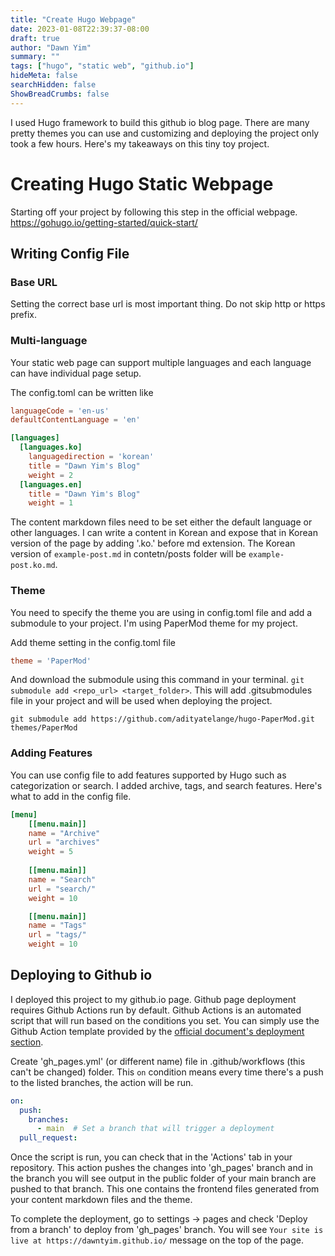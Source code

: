 ```yaml
---
title: "Create Hugo Webpage"
date: 2023-01-08T22:39:37-08:00
draft: true
author: "Dawn Yim"
summary: ""
tags: ["hugo", "static web", "github.io"]
hideMeta: false
searchHidden: false
ShowBreadCrumbs: false
---
```

I used Hugo framework to build this github io blog page. There are many pretty themes you can use and customizing and deploying the project only took a few hours. Here's my takeaways on this tiny toy project. 

# Creating Hugo Static Webpage
Starting off your project by following this step in the official webpage. 
https://gohugo.io/getting-started/quick-start/

## Writing Config File

### Base URL
Setting the correct base url is most important thing. Do not skip http or https prefix. 


### Multi-language
Your static web page can support multiple languages and each language can have individual page setup.

The config.toml can be written like
```toml
languageCode = 'en-us'
defaultContentLanguage = 'en'

[languages]
  [languages.ko]
    languagedirection = 'korean'
    title = "Dawn Yim's Blog"
    weight = 2
  [languages.en]
    title = "Dawn Yim's Blog"
    weight = 1
```

The content markdown files need to be set either the default language or other languages. I can write a content in Korean and expose that in Korean version of the page by adding '.ko.' before md extension. The Korean version of `example-post.md` in contetn/posts folder will be `example-post.ko.md`.

### Theme
You need to specify the theme you are using in config.toml file and add a submodule to your project. I'm using PaperMod theme for my project. 

Add theme setting in the config.toml file
```toml
theme = 'PaperMod'
```

And download the submodule using this command in your terminal. `git submodule add <repo_url> <target_folder>`. This will add .gitsubmodules file in your project and will be used when deploying the project. 
```
git submodule add https://github.com/adityatelange/hugo-PaperMod.git themes/PaperMod
```

### Adding Features
You can use config file to add features supported by Hugo such as categorization or search. I added archive, tags, and search features. Here's what to add in the config file. 

```toml
[menu]
    [[menu.main]]
    name = "Archive"
    url = "archives"
    weight = 5
    
    [[menu.main]]
    name = "Search"
    url = "search/"
    weight = 10

    [[menu.main]]
    name = "Tags"
    url = "tags/"
    weight = 10
```

## Deploying to Github io
I deployed this project to my github.io page. Github page deployment requires Github Actions run by default. Github Actions is an automated script that will run based on the conditions you set. You can simply use the Github Action template provided by the [official document's deployment section](https://gohugo.io/hosting-and-deployment/hosting-on-github/). 

Create 'gh_pages.yml' (or different name) file in .github/workflows (this can't be changed) folder. This `on` condition means every time there's a push to the listed branches, the action will be run. 
```yml
on:
  push:
    branches:
      - main  # Set a branch that will trigger a deployment
  pull_request:
```
Once the script is run, you can check that in the 'Actions' tab in your repository. This action pushes the changes into 'gh_pages' branch and in the branch you will see output in the public folder of your main branch are pushed to that branch. This one contains the frontend files generated from your content markdown files and the theme. 

To complete the deployment, go to settings -> pages and check 'Deploy from a branch' to deploy from 'gh_pages' branch. You will see `Your site is live at https://dawntyim.github.io/` message on the top of the page. 